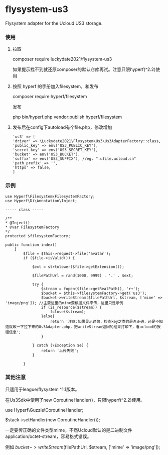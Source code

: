 # flysystem-us3
Flysystem adapter for the Ucloud US3 storage.

### 使用
1. 拉取

    composer require luckydate2021/flysystem-us3

    如果提示找不到就还原composer的默认仓库再试。注意只限hyperf(^2.2)使用


2. 按照 hyperf 的手册加入filesystem，和发布

    composer require hyperf/filesystem

    发布
   
    php bin/hyperf.php vendor:publish hyperf/filesystem


3. 发布后在config下autoload有个file.php，修改增加
   ```
   'us3' => [
   'driver' => \Luckydate2021\Flysystem\Us3\Us3AdapterFactory::class, 
   'public_key' => env('US3_PUBLIC_KEY'),
   'secret_key' => env('US3_SECRET_KEY'),
   'bucket' => env('US3_BUCKET'),
   'suffix' => env('US3_SUFFIX'), //eg. ".ufile.ucloud.cn"
   'path_prefix' => '',
   'https' => false,
   ]

### 示例
```
use Hyperf\Filesystem\FilesystemFactory;
use Hyperf\Di\Annotation\Inject;

----- class -----

/**
* @Inject()
* @var FilesystemFactory
*/
protected $filesystemFactory;

public function index()
    {
        $file = $this->request->file('avatar');
        if ($file->isValid()) {

            $ext = strtolower($file->getExtension());

            $filePathUrl = rand(1000, 9999) . '.' . $ext;

            try {
                $stream = fopen($file->getRealPath(), 'r+');
                $bucket = $this->filesystemFactory->get('us3');
                $bucket->writeStream($filePathUrl, $stream, ['mime' => 'image/png']); //主要这里的mine要根据文件来传，这里只是示例
                if (is_resource($stream)) {
                    fclose($stream);
                }else{
                    return '注意:如果显示这句，检查key之类的是否正确，还是不知道就改一下拉下来的Us3Adapter.php，把writeStream返回的结果打印下，看ucloud的报错信息';
                }

            } catch (\Exception $e) {
                return '上传失败';
            }

        }  
```


### 其他注意

只适用于league/flysystem ^1.1版本。

在Us3Sdk中使用了new CoroutineHandler()，只限hyperf(^2.2)使用。

use Hyperf\Guzzle\CoroutineHandler;

$stack->setHandler(new CoroutineHandler());

一定要传正确的文件类型mime，不然Ucloud默认的是二进制文件 application/octet-stream，容易格式错误。

例如 $bucket->writeStream($filePathUrl, $stream, ['mime' => 'image/png']);


